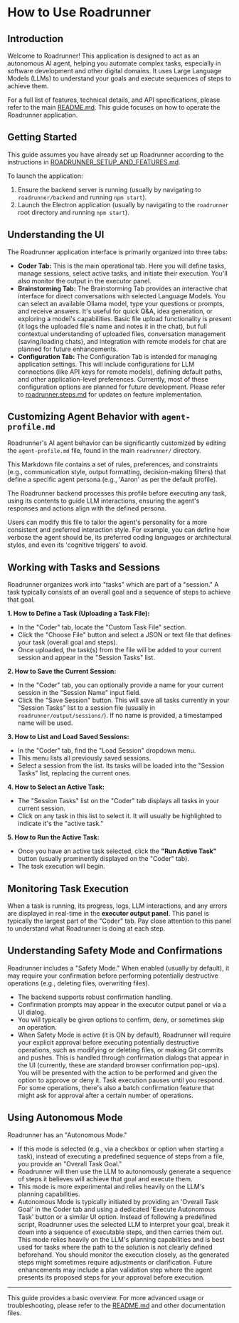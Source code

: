 # How to Use Roadrunner

## Introduction

Welcome to Roadrunner! This application is designed to act as an autonomous AI agent, helping you automate complex tasks, especially in software development and other digital domains. It uses Large Language Models (LLMs) to understand your goals and execute sequences of steps to achieve them.

For a full list of features, technical details, and API specifications, please refer to the main [README.md](./README.md). This guide focuses on how to operate the Roadrunner application.

## Getting Started

This guide assumes you have already set up Roadrunner according to the instructions in [ROADRUNNER_SETUP_AND_FEATURES.md](./ROADRUNNER_SETUP_AND_FEATURES.md).

To launch the application:
1.  Ensure the backend server is running (usually by navigating to `roadrunner/backend` and running `npm start`).
2.  Launch the Electron application (usually by navigating to the `roadrunner` root directory and running `npm start`).

## Understanding the UI

The Roadrunner application interface is primarily organized into three tabs:

*   **Coder Tab:** This is the main operational tab. Here you will define tasks, manage sessions, select active tasks, and initiate their execution. You'll also monitor the output in the executor panel.
*   **Brainstorming Tab:** The Brainstorming Tab provides an interactive chat interface for direct conversations with selected Language Models. You can select an available Ollama model, type your questions or prompts, and receive answers. It's useful for quick Q&A, idea generation, or exploring a model's capabilities. Basic file upload functionality is present (it logs the uploaded file's name and notes it in the chat), but full contextual understanding of uploaded files, conversation management (saving/loading chats), and integration with remote models for chat are planned for future enhancements.
*   **Configuration Tab:** The Configuration Tab is intended for managing application settings. This will include configurations for LLM connections (like API keys for remote models), defining default paths, and other application-level preferences. Currently, most of these configuration options are planned for future development. Please refer to [roadrunner.steps.md](./roadrunner.steps.md) for updates on feature implementation.

## Customizing Agent Behavior with `agent-profile.md`

Roadrunner's AI agent behavior can be significantly customized by editing the `agent-profile.md` file, found in the main `roadrunner/` directory.

This Markdown file contains a set of rules, preferences, and constraints (e.g., communication style, output formatting, decision-making filters) that define a specific agent persona (e.g., 'Aaron' as per the default profile).

The Roadrunner backend processes this profile before executing any task, using its contents to guide LLM interactions, ensuring the agent's responses and actions align with the defined persona.

Users can modify this file to tailor the agent's personality for a more consistent and preferred interaction style. For example, you can define how verbose the agent should be, its preferred coding languages or architectural styles, and even its 'cognitive triggers' to avoid.

## Working with Tasks and Sessions

Roadrunner organizes work into "tasks" which are part of a "session." A task typically consists of an overall goal and a sequence of steps to achieve that goal.

**1. How to Define a Task (Uploading a Task File):**
   - In the "Coder" tab, locate the "Custom Task File" section.
   - Click the "Choose File" button and select a JSON or text file that defines your task (overall goal and steps).
   - Once uploaded, the task(s) from the file will be added to your current session and appear in the "Session Tasks" list.

**2. How to Save the Current Session:**
   - In the "Coder" tab, you can optionally provide a name for your current session in the "Session Name" input field.
   - Click the "Save Session" button. This will save all tasks currently in your "Session Tasks" list to a session file (usually in `roadrunner/output/sessions/`). If no name is provided, a timestamped name will be used.

**3. How to List and Load Saved Sessions:**
   - In the "Coder" tab, find the "Load Session" dropdown menu.
   - This menu lists all previously saved sessions.
   - Select a session from the list. Its tasks will be loaded into the "Session Tasks" list, replacing the current ones.

**4. How to Select an Active Task:**
   - The "Session Tasks" list on the "Coder" tab displays all tasks in your current session.
   - Click on any task in this list to select it. It will usually be highlighted to indicate it's the "active task."

**5. How to Run the Active Task:**
   - Once you have an active task selected, click the **"Run Active Task"** button (usually prominently displayed on the "Coder" tab).
   - The task execution will begin.

## Monitoring Task Execution

When a task is running, its progress, logs, LLM interactions, and any errors are displayed in real-time in the **executor output panel**. This panel is typically the largest part of the "Coder" tab. Pay close attention to this panel to understand what Roadrunner is doing at each step.

## Understanding Safety Mode and Confirmations

Roadrunner includes a "Safety Mode." When enabled (usually by default), it may require your confirmation before performing potentially destructive operations (e.g., deleting files, overwriting files).
- The backend supports robust confirmation handling.
- Confirmation prompts may appear in the executor output panel or via a UI dialog.
- You will typically be given options to confirm, deny, or sometimes skip an operation.
- When Safety Mode is active (it is ON by default), Roadrunner will require your explicit approval before executing potentially destructive operations, such as modifying or deleting files, or making Git commits and pushes. This is handled through confirmation dialogs that appear in the UI (currently, these are standard browser confirmation pop-ups). You will be presented with the action to be performed and given the option to approve or deny it. Task execution pauses until you respond. For some operations, there's also a batch confirmation feature that might ask for approval after a certain number of operations.

## Using Autonomous Mode

Roadrunner has an "Autonomous Mode."
- If this mode is selected (e.g., via a checkbox or option when starting a task), instead of executing a predefined sequence of steps from a file, you provide an "Overall Task Goal."
- Roadrunner will then use the LLM to autonomously generate a sequence of steps it believes will achieve that goal and execute them.
- This mode is more experimental and relies heavily on the LLM's planning capabilities.
- Autonomous Mode is typically initiated by providing an 'Overall Task Goal' in the Coder tab and using a dedicated 'Execute Autonomous Task' button or a similar UI option. Instead of following a predefined script, Roadrunner uses the selected LLM to interpret your goal, break it down into a sequence of executable steps, and then carries them out. This mode relies heavily on the LLM's planning capabilities and is best used for tasks where the path to the solution is not clearly defined beforehand. You should monitor the execution closely, as the generated steps might sometimes require adjustments or clarification. Future enhancements may include a plan validation step where the agent presents its proposed steps for your approval before execution.

---
This guide provides a basic overview. For more advanced usage or troubleshooting, please refer to the [README.md](./README.md) and other documentation files.
